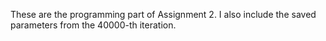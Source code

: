 These are the programming part of Assignment 2. I also include the saved parameters from the 40000-th iteration.

